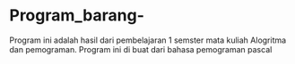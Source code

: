 # Program_barang-
Program ini adalah hasil dari pembelajaran 1 semster mata kuliah Alogritma dan pemograman. Program ini di buat dari bahasa pemograman pascal
